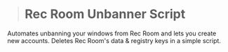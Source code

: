 > # **Rec Room Unbanner Script**
Automates unbanning your windows from Rec Room and lets you create new accounts. Deletes Rec Room's data & registry keys in a simple script.
